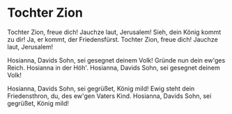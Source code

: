 # Tochter Zion

Tochter Zion, freue dich! Jauchze laut, Jerusalem! Sieh, dein König kommt zu dir! Ja, er kommt, der Friedensfürst. Tochter Zion, freue dich! Jauchze laut, Jerusalem!

Hosianna, Davids Sohn, sei gesegnet deinem Volk! Gründe nun dein ew'ges Reich. Hosianna in der Höh'. Hosianna, Davids Sohn, sei gesegnet deinem Volk!

Hosianna, Davids Sohn, sei gegrüßet, König mild! Ewig steht dein Friedensthron, du, des ew'gen Vaters Kind. Hosianna, Davids Sohn, sei gegrüßet, König mild!

